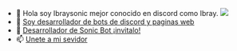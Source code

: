 - 👋 Hola soy Ibraysonic mejor conocido en discord como Ibray.
![](https://images-ext-2.discordapp.net/external/OXRRlf7zikhV8M6vKM5XFJmJaX1-ySTn4yRVoZf5jw0/https/cdn.discordapp.com/emojis/545555770482098200.gif)
- 👀 [Soy desarrollador de bots de discord y paginas web](https://www.sonic-bot-discord.ga)
- 🌱 [Desarrollador de Sonic Bot ¡invitalo!](https://dsc.gg/sonic.bot)
- 📫 [Unete a mi sevidor](https://dsc.gg/ibraysonic) 
